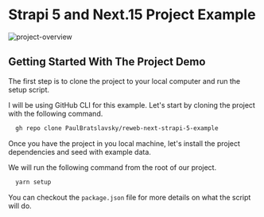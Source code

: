 # Strapi 5 and Next.15 Project Example

![project-overview](./img/project-overview.gif)

## Getting Started With The Project Demo

The first step is to clone the project to your local computer and run the setup script.

I will be using GitHub CLI for this example. Let's start by cloning the project with the following command.

``` bash
  gh repo clone PaulBratslavsky/reweb-next-strapi-5-example
```

Once you have the project in you local machine, let's install the project dependencies and seed with example data.

We will run the following command from the root of our project.

``` bash
  yarn setup
```

You can checkout the `package.json` file for more details on what the script will do.


